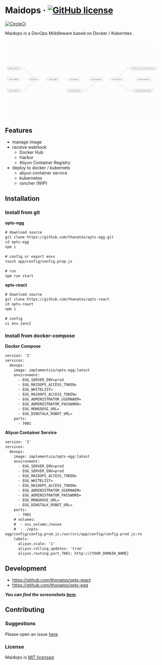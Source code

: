 # Maidops  &middot;  [![GitHub license](https://img.shields.io/badge/license-MIT-blue.svg)](https://github.com/thonatos/maidops/blob/master/LICENSE)

[![CircleCI](https://circleci.com/gh/thonatos/opts-egg.svg?style=svg)](https://circleci.com/gh/thonatos/opts-egg)

Maidops is a  DevOps Middleware based on Docker / Kuberntes .

![](./assets/comp-relation.png)

## Features

- manage image
- receive webhook
	- Docker Hub
	- Harbor
	- Aliyun Container Registry
- deploy to docker / kubernets
	- aliyun container service
	- kubernetes
	- rancher (WIP)

## Installation

### Install from git

**opts-egg**

```
# download source
git clone https://github.com/thonatos/opts-egg.git
cd opts-egg
npm i

# config or export envs
touch app/config/config.prop.js

# run
npm run start
```

**opts-react**

```
# download source
git clone https://github.com/thonatos/opts-react
cd opts-react
npm i

# config
vi env.{env}

```

### Install from docker-compose

**Docker Compose**

```
version: '2'
services:
  devops:
    image: implementsio/opts-egg:latest
    environment:
      - EGG_SERVER_ENV=prod
      - EGG_MAIDOPS_ACCESS_TOKEN=
      - EGG_WHITELIST=
      - EGG_MAIDOPS_ACCESS_TOKEN=
      - EGG_ADMINISTRATOR_USERNAEM=
      - EGG_ADMINISTRATOR_PASSWORD=
      - EGG_MONGOOSE_URL=
      - EGG_DINGTALK_ROBOT_URL=
    ports:
      - 7001
```

**Aliyun Container Service**

```
version: '2'
services:
  devops:
    image: implementsio/opts-egg:latest
    environment:
      - EGG_SERVER_ENV=prod  
      - EGG_SERVER_ENV=prod
      - EGG_MAIDOPS_ACCESS_TOKEN=
      - EGG_WHITELIST=
      - EGG_MAIDOPS_ACCESS_TOKEN=
      - EGG_ADMINISTRATOR_USERNAEM=
      - EGG_ADMINISTRATOR_PASSWORD=
      - EGG_MONGOOSE_URL=
      - EGG_DINGTALK_ROBOT_URL=      
    ports:
      - 7001
    # volumes:
    #  - oss_volume:/nouse
    #  - ./opts-egg/config/config.prod.js:/usr/src/app/config/config.prod.js:ro
    labels:
      aliyun.scale: '1'
      aliyun.rolling_updates: 'true'
      aliyun.routing.port_7001: http://{YOUR_DOMAIN_NAME}
```

## Development

- https://github.com/thonatos/opts-react
- https://github.com/thonatos/opts-egg

***You can find the screenshots [here](./opts-react.md).***

## Contributing

### Suggestions

Please open an issue [here](https://github.com/thonatos/maidops/issues).

### License

Maidops is [MIT licensed](./LICENSE).